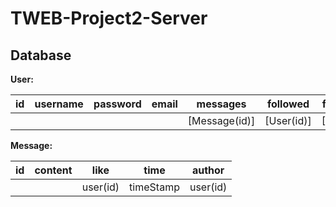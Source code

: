 # TWEB-Project2-Server



## Database

**User:**

| id   | username | password | email | messages      | followed   | followers  |
| ---- | -------- | -------- | ----- | ------------- | ---------- | ---------- |
|      |          |          |       | [Message(id)] | [User(id)] | [User(id)] |



**Message:**

| id   | content | like     | time      | author   |
| ---- | ------- | -------- | --------- | -------- |
|      |         | user(id) | timeStamp | user(id) |



